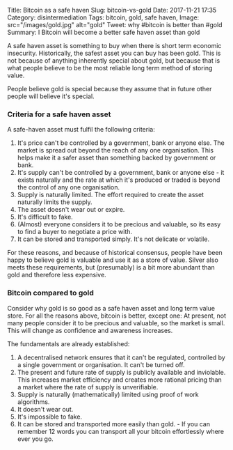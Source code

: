 Title: Bitcoin as a safe haven
Slug: bitcoin-vs-gold
Date: 2017-11-21 17:35
Category: disintermediation
Tags: bitcoin, gold, safe haven, 
Image: src="/images/gold.jpg" alt="gold"
Tweet: why #bitcoin is better than #gold
Summary: I Bitcoin will become a better safe haven asset than gold

A safe haven asset is something to buy when there is short term economic insecurity. Historically, the safest asset you can buy has been gold. This is not because of anything inherently special about gold, but because that is what people believe to be the most reliable long term method of storing value. 

People believe gold is special because they assume that in future other people will believe it's special.

### Criteria for a safe haven asset

A safe-haven asset must fulfil the following criteria:

1. It's price can't be controlled by a government, bank or anyone else. The market is spread out beyond the reach of any one organisation. This helps make it a safer asset than something backed by government or bank.
2. It's supply can't be controlled by a government, bank or anyone else - it exists naturally and the rate at which it's produced or traded is beyond the control of any one organisation. 
3. Supply is naturally limited. The effort required to create the asset naturally limits the supply.
4. The asset doesn't wear out or expire.
5. It's difficult to fake.
6. (Almost) everyone considers it to be precious and valuable, so its easy to find a buyer to negotiate a price with.
7. It can be stored and transported simply. It's not delicate or volatile.

For these reasons, and because of historical consensus, people have been happy to believe gold is valuable and use it as a store of value. Silver also meets these requirements, but (presumably) is a bit more abundant than gold and therefore less expensive.

### Bitcoin compared to gold

Consider why gold is so good as a safe haven asset and long term value store. For all the reasons above, bitcoin is better, except one: At present, not many people consider it to be precious and valuable, so the market is small. This will change as confidence and awareness increases.

The fundamentals are already established:

1. A decentralised network ensures that it can't be regulated, controlled by a single government or organisation. It can't be turned off.
2. The present and future rate of supply is publicly available and inviolable. This increases market efficiency and creates more rational pricing than a market where the rate of supply is unverifiable.
3. Supply is naturally (mathematically) limited using proof of work algorithms. 
4. It doesn't wear out.
5. It's impossible to fake.
6. It can be stored and transported more easily than gold. - If you can remember 12 words you can transport all your bitcoin effortlessly where ever you go. 

